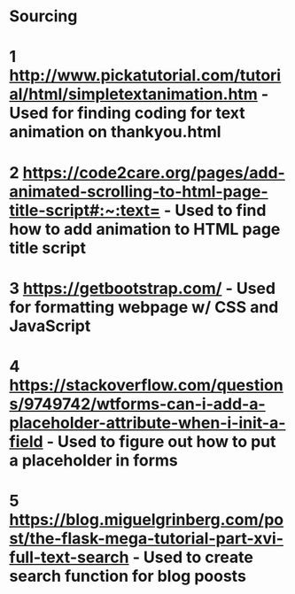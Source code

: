 # Sourcing
# 1 http://www.pickatutorial.com/tutorial/html/simpletextanimation.htm - Used for finding coding for text animation on thankyou.html

# 2 https://code2care.org/pages/add-animated-scrolling-to-html-page-title-script#:~:text= - Used to find how to add animation to HTML page title script

# 3 https://getbootstrap.com/ - Used for formatting webpage w/ CSS and JavaScript 

# 4 https://stackoverflow.com/questions/9749742/wtforms-can-i-add-a-placeholder-attribute-when-i-init-a-field - Used to figure out how to put a placeholder in forms 

# 5 https://blog.miguelgrinberg.com/post/the-flask-mega-tutorial-part-xvi-full-text-search - Used to create search function for blog poosts 

